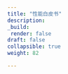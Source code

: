 ```yaml
---
title: "性能白皮书"
description:
_build:
 render: false 
draft: false
collapsible: true
weight: 82

---
```


